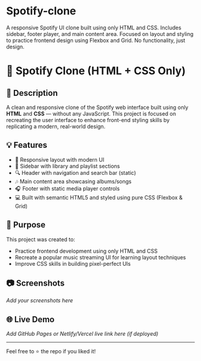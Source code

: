 # Spotify-clone
A responsive Spotify UI clone built using only HTML and CSS. Includes sidebar, footer player, and main content area. Focused on layout and styling to practice frontend design using Flexbox and Grid. No functionality, just design.

# 🎵 Spotify Clone (HTML + CSS Only)

## 📌 Description

A clean and responsive clone of the Spotify web interface built using only **HTML** and **CSS** — without any JavaScript. This project is focused on recreating the user interface to enhance front-end styling skills by replicating a modern, real-world design.

## 💡 Features

- 🎨 Responsive layout with modern UI
- 📁 Sidebar with library and playlist sections
- 🔍 Header with navigation and search bar (static)
- 🎶 Main content area showcasing albums/songs
- 🎧 Footer with static media player controls
- 💻 Built with semantic HTML5 and styled using pure CSS (Flexbox & Grid)

## 🚀 Purpose

This project was created to:
- Practice frontend development using only HTML and CSS
- Recreate a popular music streaming UI for learning layout techniques
- Improve CSS skills in building pixel-perfect UIs

## 📷 Screenshots

*Add your screenshots here*

## 🌐 Live Demo

*Add GitHub Pages or Netlify/Vercel live link here (if deployed)*

---

Feel free to ⭐ the repo if you liked it!
